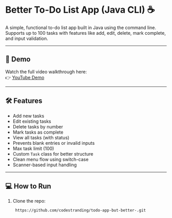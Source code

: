 # Better To-Do List App (Java CLI) ☕

A simple, functional to-do list app built in Java using the command line.  
Supports up to 100 tasks with features like add, edit, delete, mark complete, and input validation.

---

## 🎥 Demo

Watch the full video walkthrough here:  
👉 [YouTube Demo](https://www.youtube.com/watch?v=Cijtxkk7SDs)

---

## 🛠 Features

- Add new tasks  
- Edit existing tasks  
- Delete tasks by number  
- Mark tasks as complete  
- View all tasks (with status)  
- Prevents blank entries or invalid inputs  
- Max task limit (100)  
- Custom `Task` class for better structure  
- Clean menu flow using switch-case  
- Scanner-based input handling

---

## 💻 How to Run

1. Clone the repo:
   ```bash
    https://github.com/codestranding/todo-app-but-better-.git
